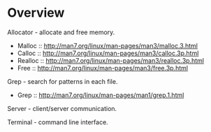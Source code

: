 # Overview

Allocator - allocate and free memory.
  - Malloc :: http://man7.org/linux/man-pages/man3/malloc.3.html
  - Calloc :: http://man7.org/linux/man-pages/man3/calloc.3p.html
  - Realloc :: http://man7.org/linux/man-pages/man3/realloc.3p.html
  - Free :: http://man7.org/linux/man-pages/man3/free.3p.html


Grep - search for patterns in each file.  
  - Grep :: http://man7.org/linux/man-pages/man1/grep.1.html


Server - client/server communication.


Terminal - command line interface.
